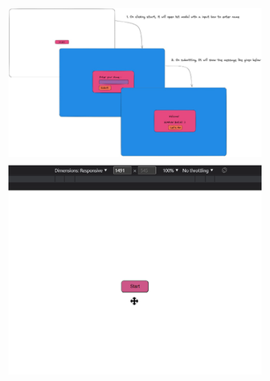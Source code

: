 ![overview of the project](/project1/src/assets/sample.jpg)

![actual project](/project1/src/assets/project1.gif)
